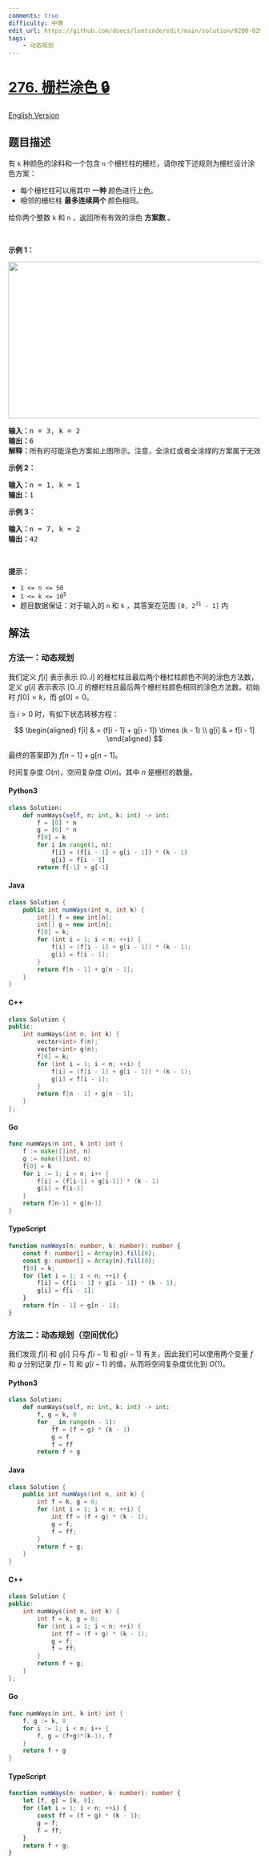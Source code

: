 ```yaml
---
comments: true
difficulty: 中等
edit_url: https://github.com/doocs/leetcode/edit/main/solution/0200-0299/0276.Paint%20Fence/README.md
tags:
    - 动态规划
---
```


<!-- problem:start -->

# [276. 栅栏涂色 🔒](https://leetcode.cn/problems/paint-fence)

[English Version](/solution/0200-0299/0276.Paint%20Fence/README_EN.md)

## 题目描述

<!-- description:start -->

<p>有 <code>k</code> 种颜色的涂料和一个包含 <code>n</code> 个栅栏柱的栅栏，请你按下述规则为栅栏设计涂色方案：</p>

<ul>
	<li>每个栅栏柱可以用其中 <strong>一种</strong> 颜色进行上色。</li>
	<li>相邻的栅栏柱 <strong>最多连续两个 </strong>颜色相同。</li>
</ul>

<p>给你两个整数 <code>k</code> 和 <code>n</code> ，返回所有有效的涂色 <strong>方案数</strong> 。</p>

<p> </p>

<p><strong>示例 1：</strong></p>
<img alt="" src="https://fastly.jsdelivr.net/gh/doocs/leetcode@main/solution/0200-0299/0276.Paint%20Fence/images/paintfenceex1.png" style="width: 507px; height: 313px;" />
<pre>
<strong>输入：</strong>n = 3, k = 2
<strong>输出：</strong>6
<strong>解释：</strong>所有的可能涂色方案如上图所示。注意，全涂红或者全涂绿的方案属于无效方案，因为相邻的栅栏柱 <strong>最多连续两个 </strong>颜色相同。
</pre>

<p><strong>示例 2：</strong></p>

<pre>
<strong>输入：</strong>n = 1, k = 1
<strong>输出：</strong>1
</pre>

<p><strong>示例 3：</strong></p>

<pre>
<strong>输入：</strong>n = 7, k = 2
<strong>输出：</strong>42
</pre>

<p> </p>

<p><strong>提示：</strong></p>

<ul>
	<li><code>1 <= n <= 50</code></li>
	<li><code>1 <= k <= 10<sup>5</sup></code></li>
	<li>题目数据保证：对于输入的 <code>n</code> 和 <code>k</code> ，其答案在范围 <code>[0, 2<sup>31</sup> - 1]</code> 内</li>
</ul>

<!-- description:end -->

## 解法

<!-- solution:start -->

### 方法一：动态规划

我们定义 $f[i]$ 表示表示 $[0..i]$ 的栅栏柱且最后两个栅栏柱颜色不同的涂色方法数，定义 $g[i]$ 表示表示 $[0..i]$ 的栅栏柱且最后两个栅栏柱颜色相同的涂色方法数。初始时 $f[0] = k$，而 $g[0] = 0$。

当 $i > 0$ 时，有如下状态转移方程：

$$
\begin{aligned}
f[i] & = (f[i - 1] + g[i - 1]) \times (k - 1) \\
g[i] & = f[i - 1]
\end{aligned}
$$

最终的答案即为 $f[n - 1] + g[n - 1]$。

时间复杂度 $O(n)$，空间复杂度 $O(n)$。其中 $n$ 是栅栏的数量。

<!-- tabs:start -->

#### Python3

```python
class Solution:
    def numWays(self, n: int, k: int) -> int:
        f = [0] * n
        g = [0] * n
        f[0] = k
        for i in range(1, n):
            f[i] = (f[i - 1] + g[i - 1]) * (k - 1)
            g[i] = f[i - 1]
        return f[-1] + g[-1]
```

#### Java

```java
class Solution {
    public int numWays(int n, int k) {
        int[] f = new int[n];
        int[] g = new int[n];
        f[0] = k;
        for (int i = 1; i < n; ++i) {
            f[i] = (f[i - 1] + g[i - 1]) * (k - 1);
            g[i] = f[i - 1];
        }
        return f[n - 1] + g[n - 1];
    }
}
```

#### C++

```cpp
class Solution {
public:
    int numWays(int n, int k) {
        vector<int> f(n);
        vector<int> g(n);
        f[0] = k;
        for (int i = 1; i < n; ++i) {
            f[i] = (f[i - 1] + g[i - 1]) * (k - 1);
            g[i] = f[i - 1];
        }
        return f[n - 1] + g[n - 1];
    }
};
```

#### Go

```go
func numWays(n int, k int) int {
	f := make([]int, n)
	g := make([]int, n)
	f[0] = k
	for i := 1; i < n; i++ {
		f[i] = (f[i-1] + g[i-1]) * (k - 1)
		g[i] = f[i-1]
	}
	return f[n-1] + g[n-1]
}
```

#### TypeScript

```ts
function numWays(n: number, k: number): number {
    const f: number[] = Array(n).fill(0);
    const g: number[] = Array(n).fill(0);
    f[0] = k;
    for (let i = 1; i < n; ++i) {
        f[i] = (f[i - 1] + g[i - 1]) * (k - 1);
        g[i] = f[i - 1];
    }
    return f[n - 1] + g[n - 1];
}
```

<!-- tabs:end -->

<!-- solution:end -->

<!-- solution:start -->

### 方法二：动态规划（空间优化）

我们发现 $f[i]$ 和 $g[i]$ 只与 $f[i - 1]$ 和 $g[i - 1]$ 有关，因此我们可以使用两个变量 $f$ 和 $g$ 分别记录 $f[i - 1]$ 和 $g[i - 1]$ 的值，从而将空间复杂度优化到 $O(1)$。

<!-- tabs:start -->

#### Python3

```python
class Solution:
    def numWays(self, n: int, k: int) -> int:
        f, g = k, 0
        for _ in range(n - 1):
            ff = (f + g) * (k - 1)
            g = f
            f = ff
        return f + g
```

#### Java

```java
class Solution {
    public int numWays(int n, int k) {
        int f = k, g = 0;
        for (int i = 1; i < n; ++i) {
            int ff = (f + g) * (k - 1);
            g = f;
            f = ff;
        }
        return f + g;
    }
}
```

#### C++

```cpp
class Solution {
public:
    int numWays(int n, int k) {
        int f = k, g = 0;
        for (int i = 1; i < n; ++i) {
            int ff = (f + g) * (k - 1);
            g = f;
            f = ff;
        }
        return f + g;
    }
};
```

#### Go

```go
func numWays(n int, k int) int {
	f, g := k, 0
	for i := 1; i < n; i++ {
		f, g = (f+g)*(k-1), f
	}
	return f + g
}
```

#### TypeScript

```ts
function numWays(n: number, k: number): number {
    let [f, g] = [k, 0];
    for (let i = 1; i < n; ++i) {
        const ff = (f + g) * (k - 1);
        g = f;
        f = ff;
    }
    return f + g;
}
```

<!-- tabs:end -->

<!-- solution:end -->

<!-- problem:end -->
